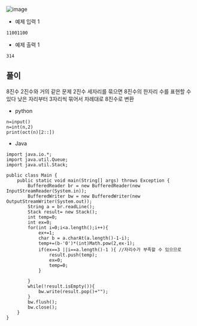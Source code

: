 ![image](https://github.com/kdfasdf/TIL/assets/96770726/79a61307-18ae-48b1-aa65-9b68273011dd)

- 예제 입력 1
```
11001100
```
- 예제 출력 1
```
314
```

## 풀이
8진수 2진수와 거의 같은 문제 2진수 세자리를 묶으면 8진수의 한자리 수를 표현할 수 있다
낮은 자리부터 3자리씩 묶어서 차례대로 8진수로 변환


- python
```
n=input()
n=int(n,2)
print(oct(n)[2::])
```

- Java
```
import java.io.*;
import java.util.Queue;
import java.util.Stack;

public class Main {
    public static void main(String[] args) throws Exception {
        BufferedReader br = new BufferedReader(new InputStreamReader(System.in));
        BufferedWriter bw = new BufferedWriter(new OutputStreamWriter(System.out));
        String a = br.readLine();
        Stack result= new Stack();
        int temp=0;
        int ex=0;
        for(int i=0;i<a.length();i++){
            ex+=1;
            char b = a.charAt(a.length()-1-i);
            temp+=(b-'0')*(int)Math.pow(2,ex-1);
            if(ex==3 ||i==a.length()-1 ){ //자리수가 부족할 수 있으므로
                result.push(temp);
                ex=0;
                temp=0;
            }

        }
        while(!result.isEmpty()){
            bw.write(result.pop()+"");
        }
        bw.flush();
        bw.close();
    }
}

```
